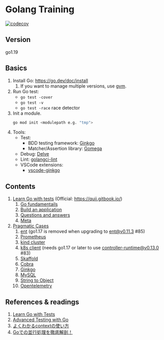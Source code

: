 # Golang Training

[![codecov](https://codecov.io/gh/nakamasato/golang-training/branch/main/graph/badge.svg?token=1RUXMSBB6N)](https://codecov.io/gh/nakamasato/golang-training)

## Version

go1.19

## Basics

1. Install Go: https://go.dev/doc/install
    1. If you want to manage multiple versions, use [gvm](https://github.com/moovweb/gvm).
1. Run Go test:
    - `go test -cover`
    - `go test -v`
    - `go test -race` race detector
1. Init a module.
    ```bash
    go mod init <modulepath e.g. "tmp">
    ```
1. Tools:
    - Test:
        - BDD testing framework: [Ginkgo](https://onsi.github.io/ginkgo/)
        - Matcher/Assertion library: [Gomega](https://onsi.github.io/gomega/)
    - Debug: [Delve](https://github.com/go-delve/delve)
    - Lint: [golangci-lint](https://golangci-lint.run/)
    - VSCode extensions:
        - [vscode-ginkgo](https://marketplace.visualstudio.com/items?itemName=onsi.vscode-ginkgo)

## Contents

1. [Learn Go with tests](learn-go-with-tests) (Official: https://quii.gitbook.io/)
    1. [Go fundamentails](learn-go-with-tests/01-go-fundamentals)
    1. [Build an application](learn-go-with-tests/02-build-an-application)
    1. [Questions and answers](learn-go-with-tests/03-questions-and-answers)
    1. [Meta](learn-go-with-tests/04-meta)
1. [Pragmatic Cases](pragmatic-cases)
    1. [ent](pragmatic-cases/ent) (go1.17 is removed when upgrading to ent@v0.11.3 #85)
    1. [Prometheus](pragmatic-cases/prometheus)
    1. [kind cluster](pragmatic-cases/kind)
    1. [k8s client](pragmatic-cases/k8sclient) (needs go1.17 or later to use controller-runtime@v0.13.0 #83)
    1. [Skaffold](pragmatic-cases/skaffold)
    1. [Cobra](https://github.com/nakamasato/cobra-sample)
    1. [Ginkgo](pragmatic-cases/ginkgo)
    1. [MySQL](pragmatic-cases/mysql)
    1. [String to Object](pragmatic-cases/string-to-object)
    1. [Opentelemetry](pragmatic-cases/opentelemetry)
## References & readings
1. [Learn Go with Tests](https://quii.gitbook.io/)
1. [Advanced Testing with Go](https://speakerdeck.com/mitchellh/advanced-testing-with-go)
1. [よくわかるcontextの使い方](https://zenn.dev/hsaki/books/golang-context)
1. [Goでの並行処理を徹底解剖！](https://zenn.dev/hsaki/books/golang-concurrency)
